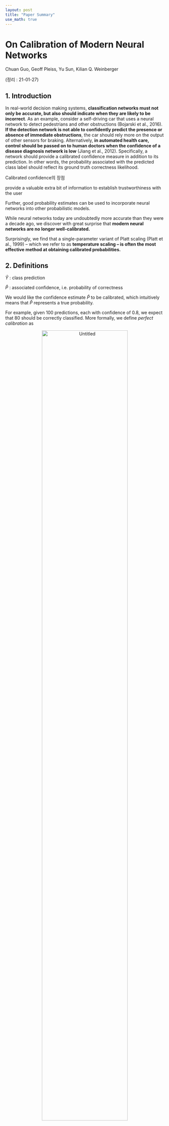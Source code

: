 ```yaml
---
layout: post
title: "Paper Summary"
use_math: true
---
```

# On Calibration of Modern Neural Networks

Chuan Guo, Geoff Pleiss, Yu Sun, Kilian Q. Weinberger

(정리 : 21-01-27)

## 1. Introduction

In real-world decision making systems, **classification networks must not only be accurate, but also should indicate when they are likely to be incorrect**. As an example, consider a self-driving car that uses a neural network to detect pedestrians and other obstructions (Bojarski et al., 2016). **If the detection network is not able to confidently predict the presence or absence of immediate obstructions**, the car should rely more on the output of other sensors for braking. Alternatively, **in automated health care, control should be passed on to human doctors when the confidence of a disease diagnosis network is low** (Jiang et al., 2012). Specifically, a network should provide a calibrated confidence measure in addition to its prediction. In other words, the probability associated with the predicted class label should reflect its ground truth correctness likelihood.

Calibrated confidence의 장점

provide a valuable extra bit of information to establish trustworthiness with the user

Further, good probability estimates can be used to incorporate neural networks into other probabilistic models.

While neural networks today are undoubtedly more accurate than they were a decade ago, we discover with great surprise that **modern neural networks are no longer well-calibrated.**

Surprisingly, we find that a single-parameter variant of Platt scaling (Platt et al., 1999) – which we refer to as **temperature scaling – is often the most effective method at obtaining calibrated probabilities.**

## 2. Definitions

$\hat{Y}$ : class prediction

$\hat{P}$ : associated confidence, i.e. probability of correctness

We would like the confidence estimate $\hat{P}$ to be calibrated, which intuitively means that $\hat{P}$ represents a true probability.

For example, given 100 predictions, each with confidence of  0.8, we expect that 80 should be correctly classified. More formally, we define *perfect calibration* as

<center>
    <figure>
        <img src="\assets\2021-01-27-On Calibration of Modern Neural Networks/Untitled.png" alt="Untitled" style="width:80%">
        <figcaption>Fig. 1</figcaption>
    </figure>
</center>

 (위) 110-layer ResNet이 5-layer LeNet에 비해 크게 개선되었지만 average confidence와 accuracy의 차이가 크다. (아래) accuracy as a function of confidence.

### Reliability Diagrams

If the model is perfectly calibrated – i.e. if (1) holds – then the diagram should plot the identity function.

To estimate the expected accuracy from finite samples, we group predictions into $M$ interval bins and calculate the accuracy of each bin.

Let $B_m$ **be the set of indices of samples whose prediction confidence falls into
the interval** $I_{m}=\left(\frac{m-1}{M}, \frac{m}{M}\right]$.  The accuracy of $B_m$ is 

$$\operatorname{acc}\left(B_{m}\right)=\frac{1}{\left|B_{m}\right|} \sum_{i \in B_{m}} \mathbf{1}\left(\hat{y}_{i}=y_{i}\right)$$

where $\hat{y}_i$ and $y_i$ are the predicted and true class labels for sample $i$. 

Basic probability tells us that $\text{acc}(B_m)$ is an unbiased and consistent estimator of $\mathbb{P}(\hat{Y} = Y \| \hat{P} \in I_m)$ .

We define the average confidence within bin $B_m$ as 

$$\operatorname{conf}\left(B_{m}\right)=\frac{1}{\left|B_{m}\right|} \sum_{i \in B_{m}} \hat{p}_{i}$$

where $\hat{p}_i$ is the confidence for sample $i$.  ($\hat{p}_i$ : predicted probability of $y_i = 1$, $\hat{p}_i = \sigma(z_i)$)

$\text{acc}(B_m)$ and $\text{conf}(B_m)$ approximate the left-hand and right-hand sides of (1) respectively for bin $B_m$.

a perfectly calibrated model will have $\text{acc}(B_m) = \text{conf}(B_m)$ for all
$m \in\{1, \ldots, M\}$.

### Expected Calibration Error (ECE)

One notion of miscalibration is the difference in expectation between confidence and accuracy, i.e.

$$\underset{\hat{P}}{\mathbb{E}}[|\mathbb{P}(\hat{Y}=Y \mid \hat{P}=p)-p|]$$

Expected Calibration Error or ECE (partitioning predictions into $M$ equally-spaced bins)

$$\mathrm{ECE}=\sum_{m=1}^{M} \frac{\left|B_{m}\right|}{n}\left|\operatorname{acc}\left(B_{m}\right)-\operatorname{conf}\left(B_{m}\right)\right|$$

where $n$ is the number of samples.

The difference between $\text{acc}$ and $\text{conf}$ for a given bin represents the calibration **gap**
(red bars in reliability diagrams – e.g. Figure 1).

We use ECE as the primary empirical metric to measure calibration.

### Maximum Calibration Error (MCE)

In high-risk applications ... we may wish to minimize the worst-case deviation between confidence and accuracy:

$$\max _{p \in[0,1]}|\mathbb{P}(\hat{Y}=Y \mid \hat{P}=p)-p|$$

The Maximum Calibration Error (Naeini et al., 2015) or MCE

$$\mathrm{MCE}=\max {m \in\{1, \ldots, M\}}\left|\operatorname{acc}\left(B{m}\right)-\operatorname{conf}\left(B_{m}\right)\right|$$

MCE is the largest calibration gap (red bars) across all bins, whereas ECE is a weighted average of all gaps.

### Negative log likelihood

$$\mathcal{L}=-\sum_{i=1}^{n} \log \left(\hat{\pi}\left(y_{i} \mid \mathbf{x}_{i}\right)\right)$$

## 3. Observing Miscalibration

<center>
    <figure>
        <img src="\assets\2021-01-27-On Calibration of Modern Neural Networks/Untitled201.png" alt="Untitled" style="width:80%">
        <figcaption>Fig. 2</figcaption>
    </figure>
</center>


### Model capacity

During training, after the model is able to correctly classify (almost) all training samples, NLL can be further minimized by increasing the confidence of predictions. Increased model capacity will lower training NLL, and thus the model will be more (over)confident on average.

### Batch Normalization

we do observe that models trained with Batch Normalization tend to be more miscalibrated.

We find that this result holds regardless of the hyperparameters used on the Batch Normalization model (i.e. low or high learning rate, etc.).

### Weight decay

However, due to the apparent regularization effects of Batch Normalization, recent research seems to suggest that models with less L2 regularization tend to generalize better (Ioffe & Szegedy, 2015). As a result, it is now common to train models with little weight decay, if any at all.

We find that training with less weight decay has a negative impact on calibration.

### NLL

...

## 4. Calibration Methods

...

...

### Temperature scaling

the simplest extension of Platt scaling, uses a single scalar parameter $T > 0$ for all classes.

$$\hat{q}_{i}=\max_{k} \sigma_{\mathrm{SM}}\left(\mathbf{z}_{i} / T\right)^{(k)}$$

$T$ is called the temperature, and it "softens" the softmax (i.e. raises the output entropy) with $T > 1$. As $T → \infty$, the probability $\hat{q}_i$ approaches $1/K$, which represents maximum uncertainty. With $T = 1$, we recover the original probability $\hat{p}_i$. As $T → 0$, the probability collapses to a point mass (i.e. $\hat{q}_i = 1$).

$T$ is optimized with respect to NLL on the validation set.

## 5. Results

### Calibration Results

<center>
    <figure>
        <img src="\assets\2021-01-27-On Calibration of Modern Neural Networks/Untitled202.png" alt="Untitled" style="width:80%">
        <figcaption>Fig. 3</figcaption>
    </figure>
</center>

<!-- ![On%20Calibration%20of%20Modern%20Neural%20Networks%208398f8ee2acb4b8d8c16753c977d444d/Untitled%202.png](On%20Calibration%20of%20Modern%20Neural%20Networks%208398f8ee2acb4b8d8c16753c977d444d/Untitled%202.png) -->

### Reliability diagrams

<center>
    <figure>
        <img src="\assets\2021-01-27-On Calibration of Modern Neural Networks/Untitled203.png" alt="Untitled" style="width:80%">
        <figcaption>Fig. 4</figcaption>
    </figure>
</center>

<!-- ![On%20Calibration%20of%20Modern%20Neural%20Networks%208398f8ee2acb4b8d8c16753c977d444d/Untitled%203.png](On%20Calibration%20of%20Modern%20Neural%20Networks%208398f8ee2acb4b8d8c16753c977d444d/Untitled%203.png) -->

### Computation time

All methods scale linearly with the number of validation set samples. Temperature scaling is by far the fastest method, as it amounts to a one-dimensional convex optimization problem.

### Ease of implementation

While all other methods are relatively easy to implement, temperature scaling may arguably be the most straightforward to incorporate into a neural network pipeline.

---

keywords : temperature scaling, over confidence,